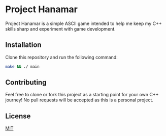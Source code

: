 # Project Hanamar

Project Hanamar is a simple ASCII game intended to help me keep my C++ skills sharp and experiment with game development.

## Installation

Clone this repository and run the following command:

```bash
make && ./ main
```

## Contributing
Feel free to clone or fork this project as a starting point for your own C++ journey! No pull requests will be accepted as this is a personal project.

## License

[MIT](https://choosealicense.com/licenses/mit/)
